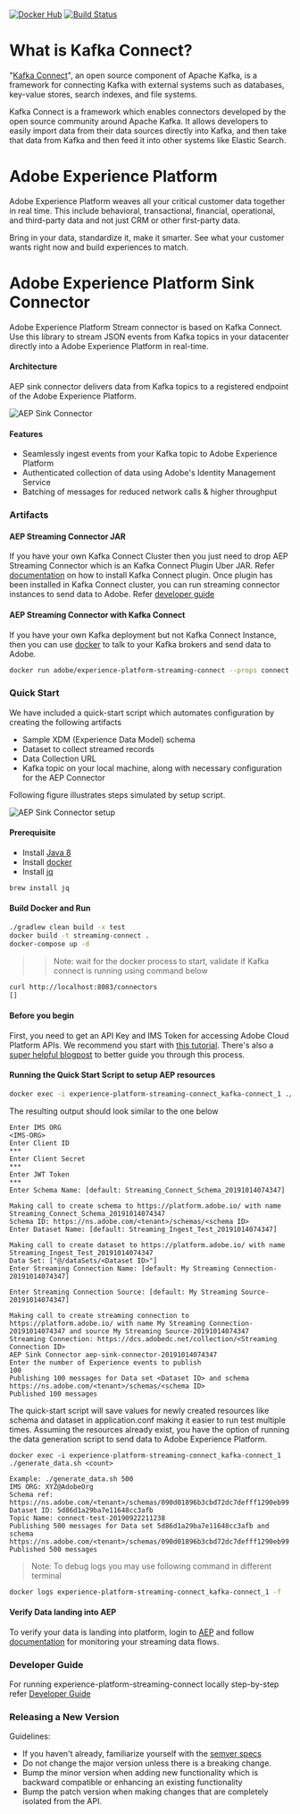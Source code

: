 \
[![Docker Hub](https://img.shields.io/badge/docker-latest-blue.svg)](https://hub.docker.com/r/adobe/experience-platform-streaming-connect/)
[![Build Status](https://travis-ci.com/adobe/experience-platform-streaming-connect.svg?branch=master)](https://travis-ci.com/adobe/experience-platform-streaming-connect)

# What is Kafka Connect?

"[Kafka Connect](https://docs.confluent.io/current/connect/index.html)", an open source component of Apache Kafka, is a framework for connecting Kafka with external systems such as databases, key-value stores, search indexes, and file systems.

Kafka Connect is a framework which enables connectors developed by the open source community around Apache Kafka. It allows developers to easily import data from their data sources directly into Kafka, and then take that data from Kafka and then feed it into other systems like Elastic Search.

# Adobe Experience Platform

Adobe Experience Platform weaves all your critical customer data together in real time. This include behavioral, transactional, financial, operational, and third-party data and not just CRM or other first-party data.

Bring in your data, standardize it, make it smarter. See what your customer wants right now and build experiences to match.
 
# Adobe Experience Platform Sink Connector

Adobe Experience Platform Stream connector is based on Kafka Connect. Use this library to stream JSON events from Kafka topics in your datacenter directly into a Adobe Experience Platform in real-time.

#### Architecture

AEP sink connector delivers data from Kafka topics to a registered endpoint of the Adobe Experience Platform.

![AEP Sink Connector](./doc/resources/aep_sink_connector.png)

#### Features

* Seamlessly ingest events from your Kafka topic to Adobe Experience Platform
* Authenticated collection of data using Adobe's Identity Management Service 
* Batching of messages for reduced network calls & higher throughput

### Artifacts

#### AEP Streaming Connector JAR

If you have your own Kafka Connect Cluster then you just need to drop AEP Streaming Connector which is an Kafka Connect
Plugin Uber JAR. Refer [documentation](https://docs.confluent.io/current/connect/userguide.html#installing-plugins)
on how to install Kafka Connect plugin.
Once plugin has been installed in Kafka Connect cluster, you can run streaming connector instances to send data to
Adobe. Refer [developer guide](./DEVELOPER_GUIDE.md#run-aep-streaming-connector)

#### AEP Streaming Connector with Kafka Connect

If you have your own Kafka deployment but not Kafka Connect Instance, then you can use [docker](https://hub.docker.com/r/adobe/experience-platform-streaming-connect)
to talk to your Kafka brokers and send data to Adobe.
```bash
docker run adobe/experience-platform-streaming-connect --props connect.bootstrap.servers=<karkabrokers:port>
```

### Quick Start

We have included a quick-start script which automates configuration by creating the following artifacts
* Sample XDM (Experience Data Model) schema
* Dataset to collect streamed records
* Data Collection URL
* Kafka topic on your local machine, along with necessary configuration for the AEP Connector

Following figure illustrates steps simulated by setup script.

![AEP Sink Connector setup](./doc/resources/aep_sink_connector_setup.png)

#### Prerequisite
* Install [Java 8][java-8]
* Install [docker][docker]
* Install [jq][jq-tool]
```bash
brew install jq
```

#### Build Docker and Run
```bash
./gradlew clean build -x test
docker build -t streaming-connect .
docker-compose up -d
```

>> Note: wait for the docker process to start, validate if Kafka connect is running using command below
```bash
curl http://localhost:8083/connectors
[]
```

#### Before you begin

First, you need to get an API Key and IMS Token for accessing Adobe Cloud Platform APIs.
We recommend you start with [this tutorial][tutorial].  There's also a [super helpful blogpost][blogpost] to better
guide you through this process.

#### Running the Quick Start Script to setup AEP resources
```bash
docker exec -i experience-platform-streaming-connect_kafka-connect_1 ./setup.sh
```
The resulting output should look similar to the one below
```
Enter IMS ORG
<IMS-ORG>
Enter Client ID
***
Enter Client Secret
***
Enter JWT Token
***
Enter Schema Name: [default: Streaming_Connect_Schema_20191014074347]

Making call to create schema to https://platform.adobe.io/ with name Streaming_Connect_Schema_20191014074347
Schema ID: https://ns.adobe.com/<tenant>/schemas/<schema ID>
Enter Dataset Name: [default: Streaming_Ingest_Test_20191014074347]

Making call to create dataset to https://platform.adobe.io/ with name Streaming_Ingest_Test_20191014074347
Data Set: ["@/dataSets/<Dataset ID>"]
Enter Streaming Connection Name: [default: My Streaming Connection-20191014074347]

Enter Streaming Connection Source: [default: My Streaming Source-20191014074347]

Making call to create streaming connection to https://platform.adobe.io/ with name My Streaming Connection-20191014074347 and source My Streaming Source-20191014074347
Streaming Connection: https://dcs.adobedc.net/collection/<Streaming Connection ID>
AEP Sink Connector aep-sink-connector-20191014074347
Enter the number of Experience events to publish
100
Publishing 100 messages for Data set <Dataset ID> and schema https://ns.adobe.com/<tenant>/schemas/<schema ID>
Published 100 messages

```

The quick-start script will save values for newly created resources like schema and dataset in application.conf
making it easier to run test multiple times. Assuming the resources already exist, you have the option of running
the data generation script to send data to Adobe Experience Platform.
```
docker exec -i experience-platform-streaming-connect_kafka-connect_1 ./generate_data.sh <count>

Example: ./generate_data.sh 500
IMS ORG: XYZ@AdobeOrg
Schema ref: https://ns.adobe.com/<tenant>/schemas/090d01896b3cbd72dc7defff1290eb99
Dataset ID: 5d86d1a29ba7e11648cc3afb
Topic Name: connect-test-20190922211238
Publishing 500 messages for Data set 5d86d1a29ba7e11648cc3afb and schema https://ns.adobe.com/<tenant>/schemas/090d01896b3cbd72dc7defff1290eb99
Published 500 messages
```

> Note: To debug logs you may use following command in different terminal
```bash
docker logs experience-platform-streaming-connect_kafka-connect_1 -f
```

#### Verify Data landing into AEP
To verify your data is landing into platform, login to [AEP][aep] and follow [documentation][monitor-streaming-data-flows] for monitoring your streaming data flows.

### Developer Guide
For running experience-platform-streaming-connect locally step-by-step refer [Developer Guide](./DEVELOPER_GUIDE.md)

### Releasing a New Version

Guidelines:
* If you haven't already, familiarize yourself with the [semver specs](http://semver.org/)
* Do not change the major version unless there is a breaking change.
* Bump the minor version when adding new functionality which is backward compatible or enhancing an existing functionality
* Bump the patch version when making changes that are completely isolated from the API.

[aep]: https://platform.adobe.com
[docker]: https://www.docker.com/
[java-8]: https://www.oracle.com/technetwork/java/javase/downloads/jdk8-downloads-2133151.html
[jq-tool]: https://stedolan.github.io/jq/download/
[monitor-streaming-data-flows]: https://www.adobe.io/apis/experienceplatform/home/data-ingestion/data-ingestion-services.html#!api-specification/markdown/narrative/technical_overview/streaming_ingest/e2e-monitor-streaming-data-flows.md
[blogpost]: https://medium.com/adobetech/using-postman-for-jwt-authentication-on-adobe-i-o-7573428ffe7f
[tutorial]: https://www.adobe.io/apis/experienceplatform/home/tutorials/alltutorials.html#!api-specification/markdown/narrative/tutorials/authenticate_to_acp_tutorial/authenticate_to_acp_tutorial.md
